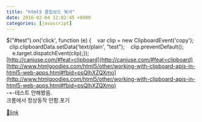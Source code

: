 ```yaml
---
title: "html5 클립보드 복사"
date: 2016-02-04 12:02:45 +0900
categories: [javascript]
---
```


$("#test").on('click', function (e) {    var clip = new ClipboardEvent('copy');    clip.clipboardData.setData('text/plain', "test");    clip.preventDefault();  
    e.target.dispatchEvent(clip);});  
[http://caniuse.com/#feat=clipboard](http://caniuse.com/#feat=clipboard)  
[http://www.htmlgoodies.com/html5/other/working-with-clipboard-apis-in-html5-web-apps.html#fbid=psQIhXZQXmo](http://www.htmlgoodies.com/html5/other/working-with-clipboard-apis-in-html5-web-apps.html#fbid=psQIhXZQXmo)  
-=-테스트 안해봤음.  
크롬에서 정상동작 안함.포기


[🔗link](http://www.mins01.com/mh/tech/read/982)